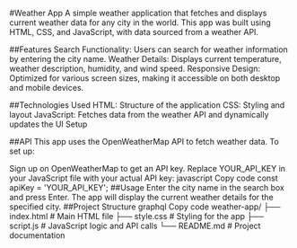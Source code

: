 #Weather App
A simple weather application that fetches and displays current weather data for any city in the world. This app was built using HTML, CSS, and JavaScript, with data sourced from a weather API.

##Features
Search Functionality: Users can search for weather information by entering the city name.
Weather Details: Displays current temperature, weather description, humidity, and wind speed.
Responsive Design: Optimized for various screen sizes, making it accessible on both desktop and mobile devices.

##Technologies Used
HTML: Structure of the application
CSS: Styling and layout
JavaScript: Fetches data from the weather API and dynamically updates the UI
Setup


##API
This app uses the OpenWeatherMap API to fetch weather data. To set up:

Sign up on OpenWeatherMap to get an API key.
Replace YOUR_API_KEY in your JavaScript file with your actual API key:
javascript
Copy code
const apiKey = 'YOUR_API_KEY';
##Usage
Enter the city name in the search box and press Enter.
The app will display the current weather details for the specified city.
##Project Structure
graphql
Copy code
weather-app/
├── index.html         # Main HTML file
├── style.css          # Styling for the app
├── script.js          # JavaScript logic and API calls
└── README.md          # Project documentation
